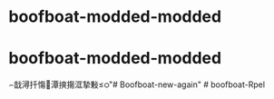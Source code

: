 # boofboat-modded-modded
# boofboat-modded-modded
⌢戠潯扦慯⵴潭摤摥洭摯敤≤ഠ"# Boofboat-new-again" 
#   b o o f b o a t - R p e l  
 
